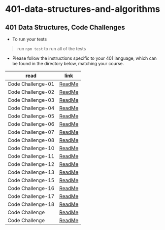 # 401-data-structures-and-algorithms

## 401 Data Structures, Code Challenges

- To run your tests
>
> run `npm test` to run all of the tests
>

- Please follow the instructions specific to your 401 language, which can be found in the directory below, matching your course.

| read         | link   |
| -----------  | ----------- |
| Code Challenge-01   | [ReadMe](code-challenges/array-reverse/README.md) |
| Code Challenge-02   | [ReadMe](code-challenges/array-insert-shift/README.md) |
| Code Challenge-03   | [ReadMe](code-challenges/array-binary-search/README.md) |
| Code Challenge-04   | [ReadMe](code-challenges/class-04/README.md) |
| Code Challenge-05   | [ReadMe](linked-list/README.md) |
| Code Challenge-06   | [ReadMe](code-challenges/linked-list-insertions/README.md) |
| Code Challenge-07   | [ReadMe](code-challenges/linked-list-kth/README.md) |
| Code Challenge-08   | [ReadMe](code-challenges/linked-list-zip/README.md) |
| Code Challenge-10   | [ReadMe](code-challenges/stack-and-queue/README.md) |
| Code Challenge-11   | [ReadMe](code-challenges/stack-queue-pseudo/README.md) |
| Code Challenge-12   | [ReadMe](code-challenges/stack-queue-animal-shelter/README.md) |
| Code Challenge-13   | [ReadMe](code-challenges/stack-queue-brackets/README.md) |
| Code Challenge-15   | [ReadMe](code-challenges/trees/README.md) |
| Code Challenge-16   | [ReadMe](code-challenges/tree-max/README.md) |
| Code Challenge-17   | [ReadMe](code-challenges/tree-breadth-first/README.md) |
| Code Challenge-18   | [ReadMe](code-challenges/tree-fizz-buzz/README.md) |
| Code Challenge   | [ReadMe]() |
| Code Challenge   | [ReadMe]() |
